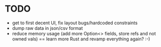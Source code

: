TODO
====

* get to first decent UI, fix layout bugs/hardcoded constraints
* dump raw data in json/csv format
* reduce memory usage (add more Option<> fields, store refs and not owned vals) == learn more Rust and revamp everything again? :-)
